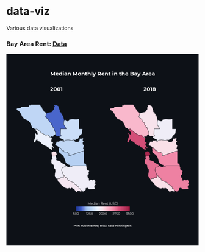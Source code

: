 # data-viz
Various data visualizations

### Bay Area Rent: [Data](https://github.com/katepennington/historic_bay_area_craigslist_housing_posts/blob/master/clean_2000_2018.csv.zip)
![](https://github.com/RubenErnst/data-viz/blob/main/San%20Francisco%20rent/Bay%20Area%20Rent.png)
